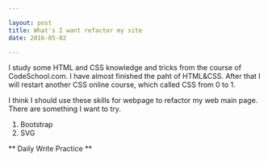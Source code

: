 ```yaml
---

layout: post
title: What's I want refactor my site
date: 2016-05-02

---
```


I study some HTML and CSS knowledge and tricks from the course of CodeSchool.com. I have almost finished the paht of HTML&CSS. After that I will restart another CSS online course, which called CSS from 0 to 1.

I think I should use these skills for webpage to refactor my web main page. There are something I want to try.

1. Bootstrap
2. SVG


** Daily Write Practice **


